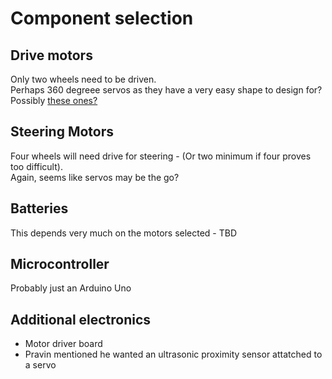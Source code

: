 # Component selection 

## Drive motors  
Only two wheels need to be driven.  
Perhaps 360 degreee servos as they have a very easy shape to design for?
Possibly [these ones?](https://www.dfrobot.com/product-1579.html?gclid=CjwKCAjwmMX4BRAAEiwA-zM4JgweX5YrlIlS2uMyACAoAOzD38arsTbhuKU2fgW3WwFYDpsSVQBSdRoCx-8QAvD_BwE)

## Steering Motors
Four wheels will need drive for steering - (Or two minimum if four proves too difficult).  
Again, seems like servos may be the go? 

## Batteries  
This depends very much on the motors selected - TBD  

## Microcontroller  
Probably just an Arduino Uno
## Additional electronics  
- Motor driver board
- Pravin mentioned he wanted an ultrasonic proximity sensor attatched to a servo

